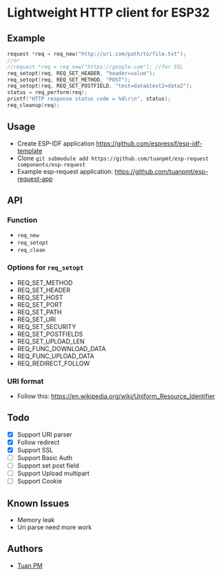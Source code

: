 # Lightweight HTTP client for ESP32 
## Example 
```cpp
request *req = req_new("http://uri.com/path/to/file.txt");
//or
//request *req = req_new("https://google.com"); //for SSL
req_setopt(req, REQ_SET_HEADER, "header=value");
req_setopt(req, REQ_SET_METHOD, "POST");
req_setopt(req, REQ_SET_POSTFIELD, "test=data&test2=data2");
status = req_perform(req);
printf("HTTP response status code = %d\r\n", status);
req_cleanup(req);
```

## Usage 
- Create ESP-IDF application https://github.com/espressif/esp-idf-template
- Clone `git submodule add https://github.com/tuanpmt/esp-request components/esp-request`
- Example esp-request application: https://github.com/tuanpmt/esp-request-app

## API 

### Function
- `req_new`
- `req_setopt`
- `req_clean`

### Options for `req_setopt`  
- REQ_SET_METHOD
- REQ_SET_HEADER
- REQ_SET_HOST
- REQ_SET_PORT 
- REQ_SET_PATH
- REQ_SET_URI
- REQ_SET_SECURITY
- REQ_SET_POSTFIELDS
- REQ_SET_UPLOAD_LEN
- REQ_FUNC_DOWNLOAD_DATA
- REQ_FUNC_UPLOAD_DATA
- REQ_REDIRECT_FOLLOW

### URI format 
- Follow this: https://en.wikipedia.org/wiki/Uniform_Resource_Identifier

## Todo  
- [x] Support URI parser
- [x] Follow redirect
- [x] Support SSL
- [ ] Support Basic Auth
- [ ] Support set post field
- [ ] Support Upload multipart
- [ ] Support Cookie

## Known Issues 
- Memory leak
- Uri parse need more work

## Authors
- [Tuan PM](https://twitter.com/tuanpmt)
